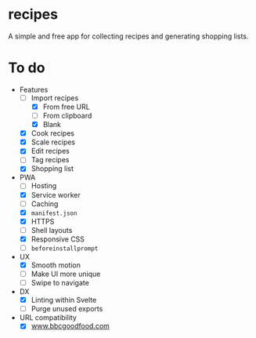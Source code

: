 # recipes

A simple and free app for collecting recipes and generating shopping lists.

# To do

- Features
  - [ ] Import recipes
    - [x] From free URL
    - [ ] From clipboard
    - [x] Blank
  - [x] Cook recipes
  - [x] Scale recipes
  - [x] Edit recipes
  - [ ] Tag recipes
  - [x] Shopping list
- PWA
  - [ ] Hosting
  - [x] Service worker
  - [ ] Caching
  - [x] `manifest.json`
  - [x] HTTPS
  - [ ] Shell layouts
  - [x] Responsive CSS
  - [ ] `beforeinstallprompt`
- UX
  - [x] Smooth motion
  - [ ] Make UI more unique
  - [ ] Swipe to navigate
- DX
  - [x] Linting within Svelte
  - [ ] Purge unused exports
- URL compatibility
  - [x] www.bbcgoodfood.com
